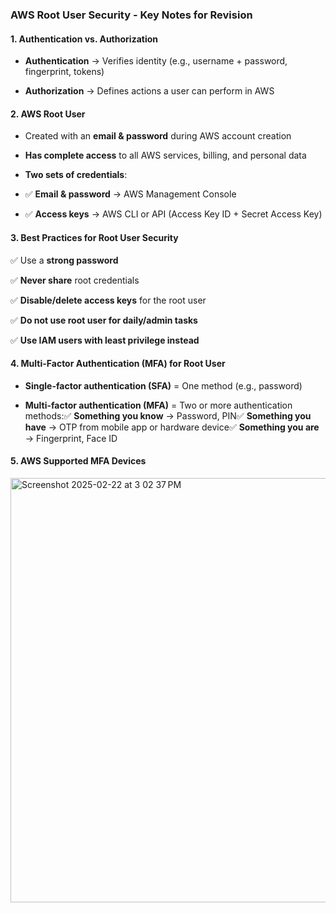 ### **AWS Root User Security - Key Notes for Revision**

#### **1\. Authentication vs. Authorization**

*   **Authentication** → Verifies identity (e.g., username + password, fingerprint, tokens)
    
*   **Authorization** → Defines actions a user can perform in AWS
    

#### **2\. AWS Root User**

*   Created with an **email & password** during AWS account creation
    
*   **Has complete access** to all AWS services, billing, and personal data
    
*   **Two sets of credentials**:
*   ✅ **Email & password** → AWS Management Console

*   ✅ **Access keys** → AWS CLI or API (Access Key ID + Secret Access Key)
    

#### **3\. Best Practices for Root User Security**

✅ Use a **strong password**

✅ **Never share** root credentials

✅ **Disable/delete access keys** for the root user

✅ **Do not use root user for daily/admin tasks**

✅ **Use IAM users with least privilege instead**

#### **4\. Multi-Factor Authentication (MFA) for Root User**

*   **Single-factor authentication (SFA)** = One method (e.g., password)
    
*   **Multi-factor authentication (MFA)** = Two or more authentication methods:✅ **Something you know** → Password, PIN✅ **Something you have** → OTP from mobile app or hardware device✅ **Something you are** → Fingerprint, Face ID
    

#### **5\. AWS Supported MFA Devices**


<img width="679" alt="Screenshot 2025-02-22 at 3 02 37 PM" src="https://github.com/user-attachments/assets/aae12b90-2a8f-431b-9aaa-73c74c791911" />
